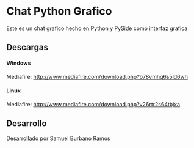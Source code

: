 Chat Python Grafico
===================

Este es un chat grafico hecho en Python y PySide como interfaz grafica

Descargas
---------
#### Windows
Mediafire: http://www.mediafire.com/download.php?b78vmhq6s5ld6wh

#### Linux
Mediafire: http://www.mediafire.com/download.php?v26rtr2s64tbjxa

Desarrollo
----------
Desarrollado por Samuel Burbano Ramos
